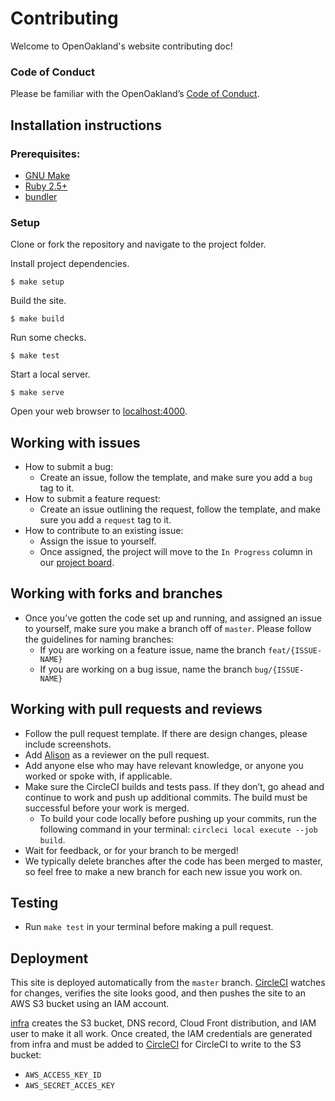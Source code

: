 # Contributing

Welcome to OpenOakland's website contributing doc!

### Code of Conduct

Please be familiar with the OpenOakland’s [Code of Conduct](https://github.com/openoakland/openoakland.org/.github/code_of_conduct.md).

## Installation instructions

### Prerequisites:

- [GNU Make](https://www.gnu.org/software/make/)
- [Ruby 2.5+](https://www.ruby-lang.org/en/)
- [bundler](https://bundler.io/)

### Setup

Clone or fork the repository and navigate to the project folder.

Install project dependencies.

    $ make setup

Build the site.

    $ make build

Run some checks.

    $ make test

Start a local server.

    $ make serve

Open your web browser to [localhost:4000](http://localhost:4000/).

## Working with issues

- How to submit a bug:
  - Create an issue, follow the template, and make sure you add a `bug` tag to it.
- How to submit a feature request:
  - Create an issue outlining the request, follow the template, and make sure you add a `request` tag to it.
- How to contribute to an existing issue:
  - Assign the issue to yourself.
  - Once assigned, the project will move to the `In Progress` column in our [project board](https://github.com/openoakland/openoakland.org/projects).

## Working with forks and branches

- Once you’ve gotten the code set up and running, and assigned an issue to yourself, make sure you make a branch off of `master`. Please follow the guidelines for naming branches:
  - If you are working on a feature issue, name the branch `feat/{ISSUE-NAME}`
  - If you are working on a bug issue, name the branch `bug/{ISSUE-NAME}`

## Working with pull requests and reviews

- Follow the pull request template. If there are design changes, please include screenshots.
- Add [Alison](https://github.com/anlawyer) as a reviewer on the pull request.
- Add anyone else who may have relevant knowledge, or anyone you worked or spoke with, if applicable.
- Make sure the CircleCI builds and tests pass. If they don’t, go ahead and continue to work and push up additional commits. The build must be successful before your work is merged.
  - To build your code locally before pushing up your commits, run the following command in your terminal: `circleci local execute --job build`.
- Wait for feedback, or for your branch to be merged!
- We typically delete branches after the code has been merged to master, so feel free to make a new branch for each new issue you work on.

## Testing

- Run `make test` in your terminal before making a pull request.

## Deployment

This site is deployed automatically from the `master` branch. [CircleCI](https://circleci.com) watches for changes, verifies the site looks good, and then pushes the site to an AWS S3 bucket using an IAM account.

[infra](https://github.com/openoakland/infra) creates the S3 bucket, DNS record, Cloud Front distribution, and IAM user to make it all work. Once created, the IAM credentials are generated from infra and must be added to
[CircleCI](https://circleci.com/gh/openoakland/openoakland.org/edit#env-vars) for CircleCI to write to the S3 bucket:

- `AWS_ACCESS_KEY_ID`
- `AWS_SECRET_ACCES_KEY`
